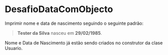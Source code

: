 # DesafioDataComObjecto
Imprimir nome e data de nascimento seguindo o seguinte padrão:

> **Tester da Silva** nasceu em **29/02/1985**.

Nome e Data de Nascimento já estão sendo criados no construtor da clase Usuario.
